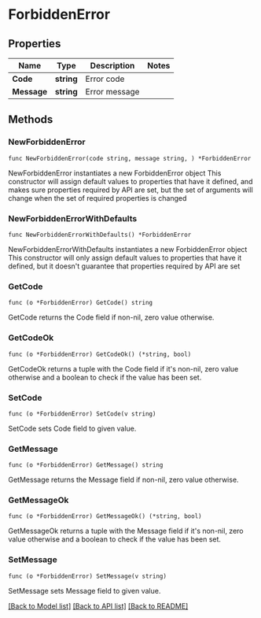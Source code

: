 # ForbiddenError

## Properties

Name | Type | Description | Notes
------------ | ------------- | ------------- | -------------
**Code** | **string** | Error code | 
**Message** | **string** | Error message | 

## Methods

### NewForbiddenError

`func NewForbiddenError(code string, message string, ) *ForbiddenError`

NewForbiddenError instantiates a new ForbiddenError object
This constructor will assign default values to properties that have it defined,
and makes sure properties required by API are set, but the set of arguments
will change when the set of required properties is changed

### NewForbiddenErrorWithDefaults

`func NewForbiddenErrorWithDefaults() *ForbiddenError`

NewForbiddenErrorWithDefaults instantiates a new ForbiddenError object
This constructor will only assign default values to properties that have it defined,
but it doesn't guarantee that properties required by API are set

### GetCode

`func (o *ForbiddenError) GetCode() string`

GetCode returns the Code field if non-nil, zero value otherwise.

### GetCodeOk

`func (o *ForbiddenError) GetCodeOk() (*string, bool)`

GetCodeOk returns a tuple with the Code field if it's non-nil, zero value otherwise
and a boolean to check if the value has been set.

### SetCode

`func (o *ForbiddenError) SetCode(v string)`

SetCode sets Code field to given value.


### GetMessage

`func (o *ForbiddenError) GetMessage() string`

GetMessage returns the Message field if non-nil, zero value otherwise.

### GetMessageOk

`func (o *ForbiddenError) GetMessageOk() (*string, bool)`

GetMessageOk returns a tuple with the Message field if it's non-nil, zero value otherwise
and a boolean to check if the value has been set.

### SetMessage

`func (o *ForbiddenError) SetMessage(v string)`

SetMessage sets Message field to given value.



[[Back to Model list]](../README.md#documentation-for-models) [[Back to API list]](../README.md#documentation-for-api-endpoints) [[Back to README]](../README.md)



